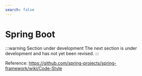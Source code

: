 ```yaml
---
search: false
---
```


# Spring Boot

:::warning Section under development
The next section is under development and has not yet been revised.
:::


Reference:
https://github.com/spring-projects/spring-framework/wiki/Code-Style